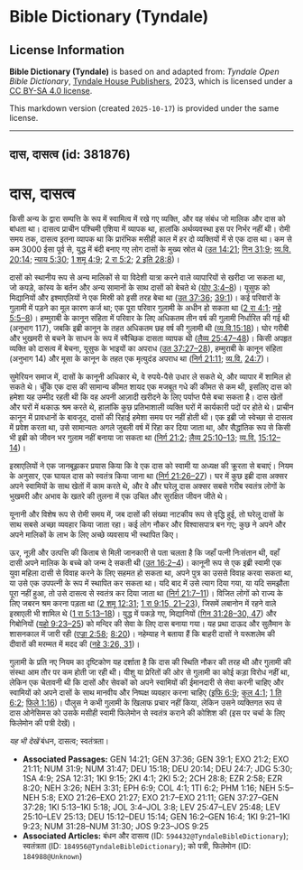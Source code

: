 # Bible Dictionary (Tyndale)

## License Information

**Bible Dictionary (Tyndale)** is based on and adapted from: _Tyndale Open Bible Dictionary_, [Tyndale House Publishers](https://tyndaleopenresources.com/), 2023, which is licensed under a [CC BY-SA 4.0 license](https://creativecommons.org/licenses/by-sa/4.0/legalcode.en).

This markdown version (created `2025-10-17`) is provided under the same license.



--------------------------------

## दास, दासत्व (id: 381876)

दास, दासत्व
===========

किसी अन्य के द्वारा सम्पत्ति के रूप में स्वामित्व में रखे गए व्यक्ति, और वह संबंध जो मालिक और दास को बांधता था। दासत्व प्राचीन पश्चिमी एशिया में व्यापक था, हालांकि अर्थव्यवस्था इस पर निर्भर नहीं थी। रोमी समय तक, दासत्व इतना व्यापक था कि प्रारंभिक मसीही काल में हर दो व्यक्तियों में से एक दास था। कम से कम 3000 ईसा पूर्व से, युद्ध में बंदी बनाए गए लोग दासों के मुख्य स्रोत थे ([उत 14:21](https://ref.ly/Gen14:21); [गिन 31:9](https://ref.ly/Num31:9); [व्य.वि. 20:14](https://ref.ly/Deut20:14); [न्याय 5:30](https://ref.ly/Judg5:30); [1 शमू 4:9](https://ref.ly/1Sam4:9); [2 रा 5:2](https://ref.ly/2Kgs5:2); [2 इति 28:8](https://ref.ly/2Chr28:8))।

दासों को स्थानीय रूप से अन्य मालिकों से या विदेशी यात्रा करने वाले व्यापारियों से खरीदा जा सकता था, जो कपड़े, कांस्य के बर्तन और अन्य सामानों के साथ दासों को बेचते थे ([योए 3:4–8](https://ref.ly/Joel3:4-Joel3:8))। यूसुफ को मिद्यानियों और इश्माएलियों ने एक मिस्री को इसी तरह बेचा था ([उत 37:36](https://ref.ly/Gen37:36); [39:1](https://ref.ly/Gen39:1))। कई परिवारों के गुलामी में पड़ने का मूल कारण कर्ज था; एक पूरा परिवार गुलामी के अधीन हो सकता था ([2 रा 4:1](https://ref.ly/2Kgs4:1); [नहे 5:5–8](https://ref.ly/Neh5:5-Neh5:8))। हम्मुराबी के कानून संहिता में परिवार के लिए अधिकतम तीन वर्ष की गुलामी निर्धारित की गई थी (अनुभाग 117\), जबकि इब्री कानून के तहत अधिकतम छह वर्ष की गुलामी थी ([व्य.वि.](https://ref.ly/Deut20:14)[15:18](https://ref.ly/Deut15:18))। घोर गरीबी और भुखमरी से बचने के साधन के रूप में स्वैच्छिक दासता व्यापक थी ([लैव्य 25:47–48](https://ref.ly/Lev25:47-Lev25:48))। किसी अपहृत व्यक्ति को दासत्व में बेचना, यूसुफ के भाइयों का अपराध ([उत 37:27–28](https://ref.ly/Gen37:27-Gen37:28)), हम्मुराबी के कानून संहिता (अनुभाग 14\) और मूसा के कानून के तहत एक मृत्युदंड अपराध था ([निर्ग 21:11](https://ref.ly/Exod21:11); [व्य.वि.](https://ref.ly/Deut20:14) [24:7](https://ref.ly/Deut24:7))।

सुमेरियन समाज में, दासों के कानूनी अधिकार थे, वे रुपये\-पैसे उधार ले सकते थे, और व्यापार में शामिल हो सकते थे। चूँकि एक दास की सामान्य कीमत शायद एक मजबूत गधे की कीमत से कम थी, इसलिए दास को हमेशा यह उम्मीद रहती थी कि वह अपनी आज़ादी खरीदने के लिए पर्याप्त पैसे बचा सकता है। दास खेतों और घरों में थकाऊ श्रम करते थे, हालांकि कुछ प्रतिभाशाली व्यक्ति घरों में कार्यकारी पदों पर होते थे। प्राचीन कानून में प्रावधानों के बावजूद, दासों की रिहाई हमेशा समय पर नहीं होती थी। एक इब्री जो स्वेच्छा से दासत्व में प्रवेश करता था, उसे सामान्यतः अगले जुबली वर्ष में रिहा कर दिया जाता था, और सैद्धांतिक रूप से किसी भी इब्री को जीवन भर गुलाम नहीं बनाया जा सकता था ([निर्ग 21:2](https://ref.ly/Exod21:2); [लैव्य 25:10–13](https://ref.ly/Lev25:10-Lev25:13); [व्य.वि.](https://ref.ly/Deut20:14) [15:12–14](https://ref.ly/Deut15:12-Deut15:14))।

इस्राएलियों ने एक जानबूझकर प्रयास किया कि वे एक दास को स्वामी या अध्यक्ष की क्रूरता से बचाएं। नियम के अनुसार, एक घायल दास को स्वतंत्र किया जाना था ([निर्ग 21:26–27](https://ref.ly/Exod21:26-Exod21:27))। घर में कुछ इब्री दास अक्सर अपने स्वामियों के साथ खेतों में काम करते थे, और वे और घरेलू दास अक्सर सबसे गरीब स्वतंत्र लोगों के भुखमरी और अभाव के खतरे की तुलना में एक उचित और सुरक्षित जीवन जीते थे।

यूनानी और विशेष रूप से रोमी समय में, जब दासों की संख्या नाटकीय रूप से वृद्धि हुई, तो घरेलू दासों के साथ सबसे अच्छा व्यवहार किया जाता रहा। कई लोग नौकर और विश्वासपात्र बन गए; कुछ ने अपने और अपने मालिकों के लाभ के लिए अच्छे व्यवसाय भी स्थापित किए।

ऊर, नूज़ी और उत्पत्ति की किताब से मिली जानकारी से पता चलता है कि जहाँ पत्नी निःसंतान थी, वहाँ दासी अपने मालिक के बच्चे को जन्म दे सकती थी ([उत 16:2–4](https://ref.ly/Gen16:2-Gen16:4))। कानूनी रूप से एक इब्री स्वामी एक युवा महिला दासी से विवाह करने के लिए सहमत हो सकता था, अपने पुत्र का उससे विवाह करवा सकता था, या उसे एक उपपत्नी के रूप में स्थापित कर सकता था। यदि बाद में उसे त्याग दिया गया, या यदि समझौता पूरा नहीं हुआ, तो उसे दासत्व से स्वतंत्र कर दिया जाता था ([निर्ग 21:7–11](https://ref.ly/Exod21:7-Exod21:11))। विजित लोगों को राज्य के लिए जबरन श्रम करना पड़ता था ([2 शमू 12:31](https://ref.ly/2Sam12:31); [1 रा 9:15, 21–23](https://ref.ly/1Kgs9:15,1Kgs9:21-1Kgs9:23)), जिसमें लबानोन में रहने वाले इस्राएली भी शामिल थे ([1 रा 5:13–18](https://ref.ly/1Kgs5:13-1Kgs5:18))। युद्ध में पकड़े गए, मिद्यानियों ([गिन 31:28–30, 47](https://ref.ly/Num31:28-Num31:30,Num31:47)) और गिबोनियों ([यहो 9:23–25](https://ref.ly/Josh9:23-Josh9:25)) को मन्दिर की सेवा के लिए दास बनाया गया। यह प्रथा दाऊद और सुलैमान के शासनकाल में जारी रही ([एज्रा 2:58](https://ref.ly/Ezra2:58); [8:20](https://ref.ly/Ezra8:20))। नहेम्याह ने बताया हैं कि बाहरी दासों ने यरूशलेम की दीवारों की मरम्मत में मदद की ([नहे 3:26, 31](https://ref.ly/Neh3:26,Neh3:31))। 

गुलामी के प्रति नए नियम का दृष्टिकोण यह दर्शाता है कि दास की स्थिति नौकर की तरह थी और गुलामी की संस्था आम तौर पर कम होती जा रही थी। यीशु या प्रेरितों की ओर से गुलामी का कोई कड़ा विरोध नहीं था, लेकिन एक चेतावनी थी कि दासों और सेवकों को अपने स्वामियों की ईमानदारी से सेवा करनी चाहिए और स्वामियों को अपने दासों के साथ मानवीय और निष्पक्ष व्यवहार करना चाहिए ([इफि 6:9](https://ref.ly/Eph6:9); [कुल 4:1](https://ref.ly/Col4:1); [1 ति 6:2](https://ref.ly/1Tim6:2); [फिले 1:16](https://ref.ly/Phlm1:16))। पौलुस ने कभी गुलामी के खिलाफ प्रचार नहीं किया, लेकिन उसने व्यक्तिगत रूप से दास ओनेसिमस को उसके मसीही स्वामी फिलेमोन से स्वतंत्र कराने की कोशिश की (इस पर चर्चा के लिए फिलेमोन की पत्री देखें)।

*यह भी देखें* बंधन, दासत्व; स्वतंत्रता।

* **Associated Passages:** GEN 14:21; GEN 37:36; GEN 39:1; EXO 21:2; EXO 21:11; NUM 31:9; NUM 31:47; DEU 15:18; DEU 20:14; DEU 24:7; JDG 5:30; 1SA 4:9; 2SA 12:31; 1KI 9:15; 2KI 4:1; 2KI 5:2; 2CH 28:8; EZR 2:58; EZR 8:20; NEH 3:26; NEH 3:31; EPH 6:9; COL 4:1; 1TI 6:2; PHM 1:16; NEH 5:5–NEH 5:8; EXO 21:26–EXO 21:27; EXO 21:7–EXO 21:11; GEN 37:27–GEN 37:28; 1KI 5:13–1KI 5:18; JOL 3:4–JOL 3:8; LEV 25:47–LEV 25:48; LEV 25:10–LEV 25:13; DEU 15:12–DEU 15:14; GEN 16:2–GEN 16:4; 1KI 9:21–1KI 9:23; NUM 31:28–NUM 31:30; JOS 9:23–JOS 9:25
* **Associated Articles:** बंधन और दासत्व (ID: `594432@TyndaleBibleDictionary`); स्वतंत्रता  (ID: `184956@TyndaleBibleDictionary`); को पत्री, फिलेमोन (ID: `184988@Unknown`)

